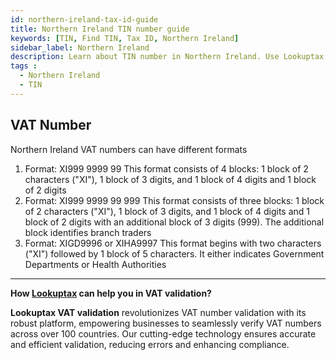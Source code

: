 ```yaml
---
id: northern-ireland-tax-id-guide
title: Northern Ireland TIN number guide
keywords: [TIN, Find TIN, Tax ID, Northern Ireland]
sidebar_label: Northern Ireland
description: Learn about TIN number in Northern Ireland. Use Lookuptax for hassle-free tax id validation in Northern Ireland and other 100+ countries
tags : 
  - Northern Ireland
  - TIN
---
```


## VAT Number 
Northern Ireland VAT numbers can have different formats

1. Format: XI999 9999 99
  This format consists of 4 blocks: 1 block of 2 characters ("XI"), 1 block of 3 digits, and 1 block of 4 digits and 1 block of 2 digits
2. Format: XI999 9999 99 999
  This format consists of three blocks: 1 block of 2 characters ("XI"), 1 block of 3 digits, and 1 block of 4 digits and 1 block of 2 digits with an additional block of 3 digits (999). The additional block identifies branch traders 
3. Format: XIGD9996 or XIHA9997
  This format begins with two characters ("XI") followed by 1 block of 5 characters. It either indicates Government Departments or Health Authorities 


----
**How [Lookuptax](https://lookuptax.com/) can help you in VAT validation?**

**Lookuptax VAT validation** revolutionizes VAT number validation with its robust platform, empowering businesses to seamlessly verify VAT numbers across over 100 countries. Our cutting-edge technology ensures accurate and efficient validation, reducing errors and enhancing compliance.
